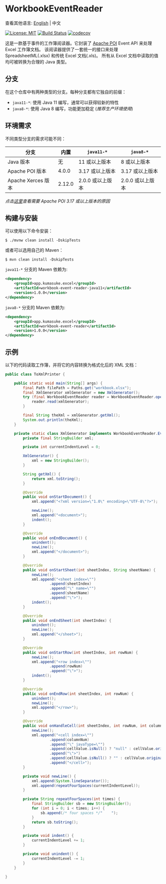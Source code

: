 # WorkbookEventReader
查看其他语言: [English](README.md) | 中文

[![License: MIT](https://img.shields.io/badge/License-MIT-yellow.svg)](https://opensource.org/licenses/MIT) [![Build Status](https://api.travis-ci.org/kumasuke120/workbook-event-reader.svg?branch=java8-release)](https://travis-ci.org/kumasuke120/workbook-event-reader) [![codecov](https://codecov.io/gh/kumasuke120/workbook-event-reader/branch/java8-release/graph/badge.svg)](https://codecov.io/gh/kumasuke120/workbook-event-reader)

这是一款基于事件的工作簿阅读器。它封装了 [Apache POI](https://poi.apache.org/) Event API 来处理 Excel 工作簿文档。
该阅读器提供了一套统一的接口来处理 SpreadsheetML(.xlsx) 和传统 Excel 文档(.xls)。
所有从 Excel 文档中读取的值均可被转换为合理的 Java 类型。

## 分支
在这个仓库中有两种类型的分支。每种分支都有它独自的前缀：
- `java11-*`: 使用 Java 11 编写，通常可以获得较新的特性
- `java8-*`: 使用 Java 8 编写，功能更加稳定 (_推荐生产环境使用_)

## 环境需求
不同类型分支的需求可能不同：

| 分支               	| 内置   	| `java11-*`       	| `java8-*`        	|
|--------------------	|---------	|------------------	|------------------	|
| Java 版本          	| 无      	| 11 或以上版本    	| 8 或以上版本     	|
| Apache POI 版本    	| 4.0.0   	| 3.17 或以上版本  	| 3.17 或以上版本  	|
| Apache Xerces 版本 	| 2.12.0  	| 2.0.0 或以上版本 	| 2.0.0 或以上版本 	|

_点击[这里](https://bz.apache.org/bugzilla/show_bug.cgi?id=61034)查看需要 Apache POI 3.17 或以上版本的原因_

## 构建与安装
可以使用以下命令安装：
```
$ ./mvnw clean install -DskipTests
```
或者可以选用自己的 Maven：
```
$ mvn clean install -DskipTests
```

`java11-*` 分支的 Maven 依赖为:
```xml
<dependency>
    <groupId>app.kumasuke.excel</groupId>
    <artifactId>workbook-event-reader-java11</artifactId>
    <version>1.0.0</version>
</dependency>
```
`java8-*` 分支的 Maven 依赖为:
```xml
<dependency>
    <groupId>app.kumasuke.excel</groupId>
    <artifactId>workbook-event-reader</artifactId>
    <version>1.0.0</version>
</dependency>
```

## 示例
以下的代码读取工作簿，并将它的内容转换为格式化后的 XML 文档：
```java
public class ToXmlPrinter {

    public static void main(String[] args) {
        final Path filePath = Paths.get("workbook.xlsx");
        final XmlGenerator xmlGenerator = new XmlGenerator();
        try (final WorkbookEventReader reader = WorkbookEventReader.open(filePath)) {
            reader.read(xmlGenerator);
        }

        final String theXml = xmlGenerator.getXml();
        System.out.println(theXml);
    }

    private static class XmlGenerator implements WorkbookEventReader.EventHandler {
        private final StringBuilder xml;

        private int currentIndentLevel = 0;

        XmlGenerator() {
            xml = new StringBuilder();
        }

        String getXml() {
            return xml.toString();
        }

        @Override
        public void onStartDocument() {
            xml.append("<?xml version=\"1.0\" encoding=\"UTF-8\"?>");

            newLine();
            xml.append("<document>");
            indent();
        }

        @Override
        public void onEndDocument() {
            unindent();
            newLine();
            xml.append("</document>");
        }

        @Override
        public void onStartSheet(int sheetIndex, String sheetName) {
            newLine();
            xml.append("<sheet index=\"")
                    .append(sheetIndex)
                    .append("\" name=\"")
                    .append(sheetName)
                    .append("\">");
            indent();
        }

        @Override
        public void onEndSheet(int sheetIndex) {
            unindent();
            newLine();
            xml.append("</sheet>");
        }

        @Override
        public void onStartRow(int sheetIndex, int rowNum) {
            newLine();
            xml.append("<row index=\"")
                    .append(rowNum)
                    .append("\">");
            indent();
        }

        @Override
        public void onEndRow(int sheetIndex, int rowNum) {
            unindent();
            newLine();
            xml.append("</row>");
        }

        @Override
        public void onHandleCell(int sheetIndex, int rowNum, int columnNum, CellValue cellValue) {
            newLine();
            xml.append("<cell index=\"")
                    .append(columnNum)
                    .append("\" javaType=\"")
                    .append(cellValue.isNull() ? "null" : cellValue.originalType().getCanonicalName())
                    .append("\">")
                    .append(cellValue.isNull() ? "" : cellValue.originalValue())
                    .append("</cell>");
        }

        private void newLine() {
            xml.append(System.lineSeparator());
            xml.append(repeatFourSpaces(currentIndentLevel));
        }

        private String repeatFourSpaces(int times) {
            final StringBuilder sb = new StringBuilder();
            for (int i = 0; i < times; i++) {
                sb.append(/* four spaces */"    ");
            }
            return sb.toString();
        }

        private void indent() {
            currentIndentLevel += 1;
        }

        private void unindent() {
            currentIndentLevel -= 1;
        }
    }

}
``` 